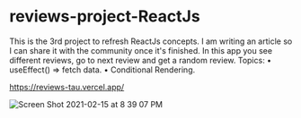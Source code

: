 # reviews-project-ReactJs

This is the 3rd project to refresh ReactJs concepts. I am writing an article so I can share it with the community once it's finished. In this app you see different reviews, go to next review and get a random review. 
Topics: • useEffect() => fetch data. • Conditional Rendering.

https://reviews-tau.vercel.app/

![Screen Shot 2021-02-15 at 8 39 07 PM](https://user-images.githubusercontent.com/60779542/107973011-1a4afc00-6fce-11eb-82ee-48a1cf2d836b.png)
